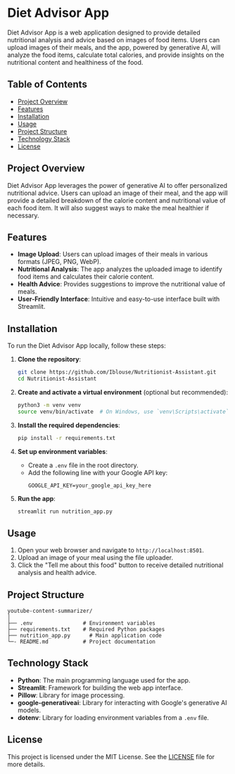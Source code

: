 # Diet Advisor App

Diet Advisor App is a web application designed to provide detailed nutritional analysis and advice based on images of food items. Users can upload images of their meals, and the app, powered by generative AI, will analyze the food items, calculate total calories, and provide insights on the nutritional content and healthiness of the food.

## Table of Contents

- [Project Overview](#project-overview)
- [Features](#features)
- [Installation](#installation)
- [Usage](#usage)
- [Project Structure](#project-structure)
- [Technology Stack](#technology-stack)
- [License](#license)

## Project Overview

Diet Advisor App leverages the power of generative AI to offer personalized nutritional advice. Users can upload an image of their meal, and the app will provide a detailed breakdown of the calorie content and nutritional value of each food item. It will also suggest ways to make the meal healthier if necessary.

## Features

- **Image Upload**: Users can upload images of their meals in various formats (JPEG, PNG, WebP).
- **Nutritional Analysis**: The app analyzes the uploaded image to identify food items and calculates their calorie content.
- **Health Advice**: Provides suggestions to improve the nutritional value of meals.
- **User-Friendly Interface**: Intuitive and easy-to-use interface built with Streamlit.

## Installation

To run the Diet Advisor App locally, follow these steps:

1. **Clone the repository**:
    ```bash
    git clone https://github.com/Iblouse/Nutritionist-Assistant.git
    cd Nutritionist-Assistant
    ```

2. **Create and activate a virtual environment** (optional but recommended):
    ```bash
    python3 -m venv venv
    source venv/bin/activate  # On Windows, use `venv\Scripts\activate`
    ```

3. **Install the required dependencies**:
    ```bash
    pip install -r requirements.txt
    ```

4. **Set up environment variables**:
    - Create a `.env` file in the root directory.
    - Add the following line with your Google API key:
      ```env
      GOOGLE_API_KEY=your_google_api_key_here
      ```

5. **Run the app**:
    ```bash
    streamlit run nutrition_app.py 
    ```

## Usage

1. Open your web browser and navigate to `http://localhost:8501`.
2. Upload an image of your meal using the file uploader.
3. Click the "Tell me about this food" button to receive detailed nutritional analysis and health advice.

## Project Structure

```
youtube-content-summarizer/
│
├── .env                # Environment variables
├── requirements.txt    # Required Python packages
├── nutrition_app.py      # Main application code
└─- README.md           # Project documentation
```

## Technology Stack

- **Python**: The main programming language used for the app.
- **Streamlit**: Framework for building the web app interface.
- **Pillow**: Library for image processing.
- **google-generativeai**: Library for interacting with Google's generative AI models.
- **dotenv**: Library for loading environment variables from a `.env` file.

## License

This project is licensed under the MIT License. See the [LICENSE](LICENSE) file for more details.

